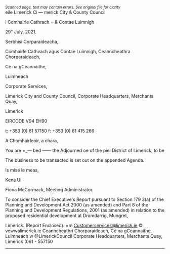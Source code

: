 *<small>Scanned page, text may contain errors. See original file for clarity</small>*  
eile Limerick Ci
— merick City
& County Council

i Comhairle Cathrach
= & Contae Luimnigh

29" July, 2021.

Serbhisi Corparaideacha,

Comhairle Cathvach agus Contae Luimnigh,
Ceanncheathra Chorparaideach,

Cé na gCeannaithe,

Luimneach

Corporate Services,

Limerick City and County Council,
Corporate Headquarters,
Merchants Quay,

Limerick

EIRCODE V94 EH90

t: +353 (0) 61 57150
f: +353 (0) 61 415 266

A Chomhairleoir, a chara,

You are =_— bed —— the Adjourned oe of the piel District of Limerick, to be

The business to be transacted is set out on the appended Agenda.

Is mise le meas,

Kena Ul

Fiona McCormack,
Meeting Administrator.

To consider the Chief Executive's Report pursuant to Section 179 3(a) of the Planning and
Development Act 2000 (as amended) and Part 8 of the Planning and Development Regulations, 2001
(as amended) in relation to the proposed residential development at Dromdarrig, Mungret,

Limerick.
(Report Enclosed).
=m Customerservices@limerick.ie
© vewwalimerick.ie
Ceanncheathri Chorparaideach, Cé na gCeannaithe, Luimneach w @LimerickCouncil
Corporate Headquarters, Merchants Quay, Limerick (061 - 557150

---
